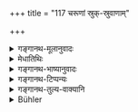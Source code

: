 +++
title = "117 चरूणां स्रुक्-स्रुवाणाम्"

+++

<details><summary>गङ्गानथ-मूलानुवादः</summary>

During sacrificial performance there should be cleaning of the sacrificial vessels; the purification of spoons and cups is accomplished by washing;—(115)


The purification of the ‘Caru’, the ‘Sruk’ and the ‘Sruva’ is done by means of hot water; as also of the ‘Sphya’, the winnowing basket, the cart, the pestle and the mortar.—(116).
</details>

<details><summary>मेधातिथिः</summary>

श्लोकद्वयं श्रुतिसिद्धार्थानुवादेन दृष्टान्ततया नेयम् । ग्रहचमसादीनां यज्ञपात्राणां प्रयोगान्तरे प्रयुज्यमानानां पूर्वप्रयोगलग्नाज्यहविर्लेपादिसंसर्गपरिहारार्थम् **उष्णेन वारिणा** लेपाद्यपकर्षः कर्तव्यः । ततो यथाश्रुति क्वचित् पाणिना क्वचिद् दर्भैः क्वचिद् दशापवित्रेण संमार्गः कर्तव्यः । इयं प्रायोगिकी शुद्धिः । उच्छिष्टाद्युपघाते तु लौकिकपात्रवत् । "न सोमेनोच्छिष्टा भवन्ति" (आश्श् ५.६.३) इति विशेषश्रुतेर् अन्यत्रोपघाते सामान्यशुद्धिर् अस्तीति ज्ञायते । ग्रहचमसस्फ्या याज्ञिकेभ्य आकारविशेषेणावसातव्याः ॥ ५.११५–११६ ॥
</details>

<details><summary>गङ्गानथ-भाष्यानुवादः</summary>

These two verses are to be taken as citing examples in illustration of what has been laid down in the *Śruti*.

When the cups, the spoons and other sacrificial vessels have been used in one performance, they become smeared with clarified butter and other offering-materials employed at that performance; and with a view to avoid the contamination of the fresh performance by such stains and smearings, these have to be removed by means of hot water; and this cleansing has to be done in the manner prescribed for each case: sometimes by hand, sometimes by kuśa-grass, sometimes by the threads at the end of one’s garment, and so on.

The purification here mentioned is in connection with sacrificial performances; in the event of the vessels becoming defiled with food-leavings etc., the cleaning is to be done in the same manner as in the case of ordinary vessels. In as much as we have the Vedic declaration—‘they do not become unclean by Soma’.—it is understood that in the case of other defilements, the ordinary purification is to be done.

The exact shapes of the ‘*graha*’ the ‘*chamasa*’ and the ‘*sphya*’ are to be ascertained from persons versed in sacrificial lore.—(115-116).
</details>

<details><summary>गङ्गानथ-टिप्पन्यः</summary>

**(verse 5.115)**

(Verse 116 of others.)

This verse is quoted in *Hemādri* (Śrāddha, p. 805);—and in
*Śuddhikaumudī*, (p. 310), which explains ‘*graha*’ as ‘a particular
vessel used at sacrifices.’

**(verse 5.116)**

(Verse 117 of others.)

This verse is quoted in *Hemādri* (Śrāddha, p. 805);—and in
*Śuddhikaumudī* (p. 310), which explains ‘*carūṇām*’ as ‘things smeared
with boiled rice,’—‘*Sruk sruva* and other vessels’ as smeared with oily
substances,—‘*sphya*’ as ‘a particular kind of ladle used at
sacrifices.’
</details>

<details><summary>गङ्गानथ-तुल्य-वाक्यानि</summary>

**(verse 5.115)**

*Parāśara* (7.2).—(Same as Manu.)

*Baudhāyana* (1.8.50, 51).—‘The cups and vessels used at sacrifices are
cleansed according to the injunction:—the Veda declares that they do not
become impure through *Soma*.’

*Baudhāyana* (1.13.30-32).—‘Purification by washing with Kuśa-grass and
water is prescribed at the *Agnihotra*, the *Gharmocchiṣṭa*, the
*Dadhigharma*, the *Kuṇḍapāyināmayana* the *U* *tsar* *jināmayana*, the
*Dākṣāyaṇa* sacrifice, the *Ardhodaya*, the *Catuścakra*, and the
*Brahmandanas*;—also at all Soma-sacrifices, the cups should be cleansed
with water only on the *Mārjālīya* mound; if these cups are defiled by
urine, ordure, blood, semen and the like, they must be thrown away.’

*Āpastamba* (1.17.13).—‘At a sacrifice, vessels should he cleansed
according to Vedic injunctions.’

*Viṣṇu* (23.8-11).—‘Stone cups and vessels used at Soma-sacrifices are
cleansed with water:—sacrificial pots, ordinary wooden ladles, and
wooden ladles with two collateral excavations are cleansed with hot
water. Vessels used for oblations are cleansed by rubbing them with hand
(with Kuśa-blades) at the time of the sacrifice. Sword-shaped pieces of
wood for stirring the boiled rice, winnowing baskets, implements used
for preparing grain, pestles and mortars are cleansed by sprinkling
water over them.’

*Yājñavalkya* (1.182-183).—(See under 110 and further.)

*Do*. (1.185).—(Same as Manu)

**(verse 5.116)**

*Parāśara* (7.3).—(Same as Manu.)

*Viṣṇu* (23.2-11).—(See under 115.)

*Yājñavalkya* (1.183, 184).—‘*Caru*, *sruk*, *sruva* and greasy vessels
are cleansed with hot water; the *Sphya*, the *Śūrpa*, the skins and
grains, as also pestles, mortars and carts and heaps of cloth and grains
heaped together,—are cleansed by sprinkling water over them.’

*Baudhāyana* (1.13.26).—‘Wooden vessels touched by impure man shall he
scraped.’

*Laugākṣi* (Aparārka, p. 259).—‘Large quantities of things, touched by
*Caṇḍālas* and others, are purified by sprinkling water; a small
quantity of grain should be washed; but rice,??? small quantity, should
be thrown away.’

*Baudhāyana* (Do.).—‘Grains are purified by sprinkling water;
vegetables, roots and fruits by water; or by removing just the defiled
portion, or by removing the chaff.’

*Viṣṇu*—‘Of uncooked grains, one should throw away just that quantity
which has been defiled, and the rest should be threshed and washed.’
</details>

<details><summary>Bühler</summary>

117	The Karu and (the spoons called) Sruk and Sruva must be cleaned with hot water, likewise (the wooden sword, called) Sphya, the winnowing-basket (Surpa), the cart (for bringing the grain), the pestle and the mortar.
</details>
